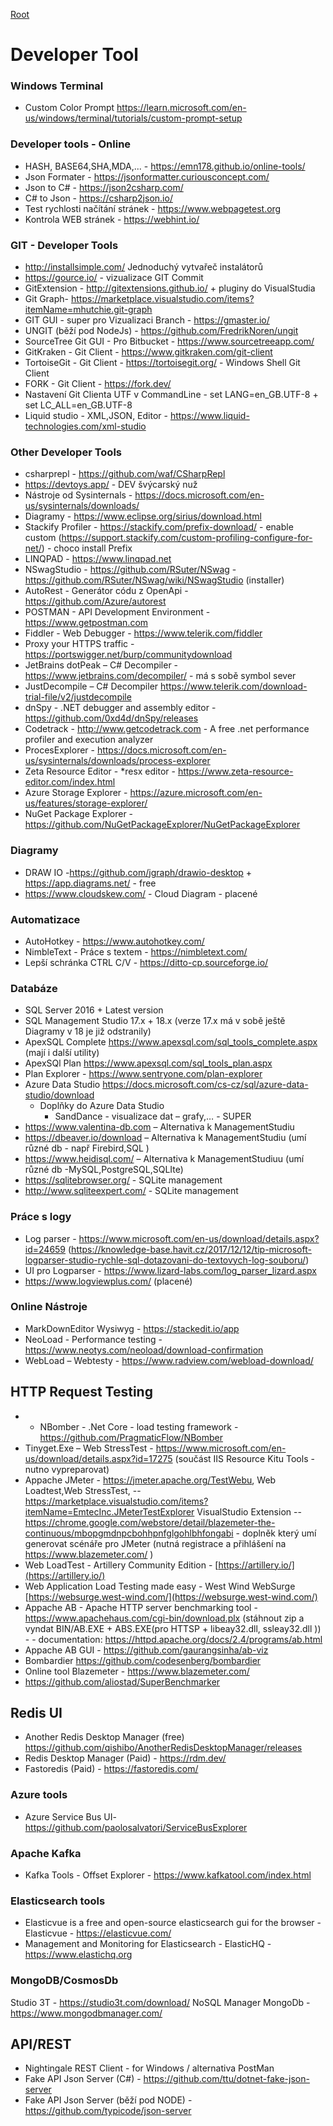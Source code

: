 [Root](../README.md)

# Developer Tool

### Windows Terminal
- Custom Color Prompt https://learn.microsoft.com/en-us/windows/terminal/tutorials/custom-prompt-setup

### Developer tools - Online

- HASH, BASE64,SHA,MDA,... - https://emn178.github.io/online-tools/
- Json Formater - https://jsonformatter.curiousconcept.com/
- Json to C# - https://json2csharp.com/
- C# to Json - https://csharp2json.io/
- Test rychlosti načítání stránek - https://www.webpagetest.org
- Kontrola WEB stránek - https://webhint.io/


### GIT - Developer Tools
- http://installsimple.com/  Jednoduchý vytvařeč instalátorů
- https://gource.io/  - vizualizace GIT Commit
- GitExtension - http://gitextensions.github.io/ + pluginy do VisualStudia
- Git Graph-  https://marketplace.visualstudio.com/items?itemName=mhutchie.git-graph
- GIT GUI - super pro Vizualizaci Branch - https://gmaster.io/
- UNGIT (běží pod NodeJs) - https://github.com/FredrikNoren/ungit
- SourceTree Git GUI - Pro Bitbucket - https://www.sourcetreeapp.com/
- GitKraken - Git Client -  https://www.gitkraken.com/git-client  
- TortoiseGit - Git Client - https://tortoisegit.org/ - Windows Shell Git Client
- FORK - Git Client - https://fork.dev/
- Nastavení Git Clienta UTF v CommandLine -  set LANG=en_GB.UTF-8 + set LC_ALL=en_GB.UTF-8
- Liquid studio - XML,JSON, Editor - https://www.liquid-technologies.com/xml-studio

### Other Developer Tools
- csharprepl - https://github.com/waf/CSharpRepl
- https://devtoys.app/ - DEV švýcarský nuž
- Nástroje od Sysinternals - https://docs.microsoft.com/en-us/sysinternals/downloads/
- Diagramy - https://www.eclipse.org/sirius/download.html
- Stackify Profiler - https://stackify.com/prefix-download/  - enable custom  (https://support.stackify.com/custom-profiling-configure-for-net/) - choco install Prefix
- LINQPAD  - https://www.linqpad.net
- NSwagStudio - https://github.com/RSuter/NSwag - https://github.com/RSuter/NSwag/wiki/NSwagStudio (installer)
- AutoRest - Generátor códu z OpenApi - https://github.com/Azure/autorest
- POSTMAN - API Development Environment - https://www.getpostman.com
- Fiddler - Web Debugger - https://www.telerik.com/fiddler 
- Proxy your HTTPS traffic - https://portswigger.net/burp/communitydownload
- JetBrains dotPeak – C# Decompiler - https://www.jetbrains.com/decompiler/ - má s sobě symbol sever
- JustDecompile – C# Decompiler https://www.telerik.com/download-trial-file/v2/justdecompile 
- dnSpy  - .NET debugger and assembly editor  - https://github.com/0xd4d/dnSpy/releases 
- Codetrack -  http://www.getcodetrack.com - A free .net performance profiler and execution analyzer
- ProcesExplorer - https://docs.microsoft.com/en-us/sysinternals/downloads/process-explorer 
- Zeta Resource Editor - *resx editor - https://www.zeta-resource-editor.com/index.html 
- Azure Storage Explorer - https://azure.microsoft.com/en-us/features/storage-explorer/
- NuGet Package Explorer - https://github.com/NuGetPackageExplorer/NuGetPackageExplorer

### Diagramy
- DRAW IO  -https://github.com/jgraph/drawio-desktop + https://app.diagrams.net/ - free
- https://www.cloudskew.com/ - Cloud Diagram - placené

### Automatizace
- AutoHotkey - https://www.autohotkey.com/
- NimbleText - Práce s textem - https://nimbletext.com/
- Lepší schránka  CTRL C/V - https://ditto-cp.sourceforge.io/

### Databáze
- SQL Server 2016 + Latest version
- SQL Management Studio 17.x + 18.x  (verze 17.x má v sobě ještě Diagramy v 18 je již odstranily)
- ApexSQL Complete https://www.apexsql.com/sql_tools_complete.aspx (mají i další utility)
- ApexSQl Plan https://www.apexsql.com/sql_tools_plan.aspx 
- Plan Explorer - https://www.sentryone.com/plan-explorer 
- Azure Data Studio https://docs.microsoft.com/cs-cz/sql/azure-data-studio/download
	- Doplňky do Azure Data Studio
		- SandDance  - visualizace dat – grafy,… - SUPER
- https://www.valentina-db.com – Alternativa k ManagementStudiu
- https://dbeaver.io/download – Alternativa k ManagementStudiu (umí různé db - např Firebird,SQL )
- https://www.heidisql.com/  – Alternativa k ManagementStudiuu (umí různé db -MySQL,PostgreSQL,SQLIte)
- https://sqlitebrowser.org/ - SQLite management
- http://www.sqliteexpert.com/ - SQLite management

### Práce s logy
- Log parser - https://www.microsoft.com/en-us/download/details.aspx?id=24659 (https://knowledge-base.havit.cz/2017/12/12/tip-microsoft-logparser-studio-rychle-sql-dotazovani-do-textovych-log-souboru/)
- UI pro Logparser - https://www.lizard-labs.com/log_parser_lizard.aspx
- https://www.logviewplus.com/ (placené)


### Online Nástroje
- MarkDownEditor Wysiwyg - https://stackedit.io/app
- NeoLoad - Performance testing - https://www.neotys.com/neoload/download-confirmation
- WebLoad – Webtesty - https://www.radview.com/webload-download/ 


## HTTP Request Testing
- - NBomber - .Net Core - load testing framework - https://github.com/PragmaticFlow/NBomber
- Tinyget.Exe – Web StressTest -  https://www.microsoft.com/en-us/download/details.aspx?id=17275 (součást IIS Resource Kitu Tools - nutno vypreparovat)
- Appache JMeter - https://jmeter.apache.org/TestWebu, Web Loadtest,Web StressTest,
	-- https://marketplace.visualstudio.com/items?itemName=EmtecInc.JMeterTestExplorer VisualStudio Extension
	--https://chrome.google.com/webstore/detail/blazemeter-the-continuous/mbopgmdnpcbohhpnfglgohlbhfongabi - doplněk který umí generovat scénáře pro JMeter (nutná registrace a přihlášení na https://www.blazemeter.com/ )
- Web LoadTest - Artillery Community Edition - [https://artillery.io/](https://artillery.io/)
- Web Application Load Testing made easy - West Wind WebSurge [https://websurge.west-wind.com/](https://websurge.west-wind.com/)
- Appache AB - Apache HTTP server benchmarking tool - https://www.apachehaus.com/cgi-bin/download.plx (stáhnout zip a vyndat BIN/AB.EXE + ABS.EXE(pro HTTSP + libeay32.dll, ssleay32.dll )) -  - documentation: https://httpd.apache.org/docs/2.4/programs/ab.html 
- Appache AB GUI - https://github.com/gaurangsinha/ab-viz 
- Bombardier https://github.com/codesenberg/bombardier
- Online tool Blazemeter - https://www.blazemeter.com/
- https://github.com/aliostad/SuperBenchmarker



## Redis UI
- Another Redis Desktop Manager (free) https://github.com/qishibo/AnotherRedisDesktopManager/releases
- Redis Desktop Manager (Paid) - https://rdm.dev/
- Fastoredis (Paid) - https://fastoredis.com/

### Azure tools
- Azure Service Bus UI- https://github.com/paolosalvatori/ServiceBusExplorer

### Apache Kafka
- Kafka Tools - Offset Explorer - https://www.kafkatool.com/index.html

### Elasticsearch tools
- Elasticvue is a free and open-source elasticsearch gui for the browser - Elasticvue - https://elasticvue.com/
- Management and Monitoring for Elasticsearch - ElasticHQ - https://www.elastichq.org

### MongoDB/CosmosDb
Studio 3T - https://studio3t.com/download/
NoSQL Manager MongoDb - https://www.mongodbmanager.com/

## API/REST
- Nightingale REST Client - for Windows / alternativa PostMan
- Fake API Json Server (C#) - https://github.com/ttu/dotnet-fake-json-server
- Fake API Json Server (běží pod NODE) -  https://github.com/typicode/json-server
 
